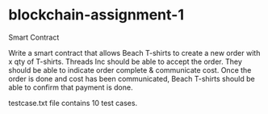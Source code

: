 # blockchain-assignment-1
Smart Contract

Write a smart contract that allows Beach T-shirts to create a new order with x qty of T-shirts. Threads Inc should be able to accept the order. They should be able to indicate order complete & communicate cost. Once the order is done and cost has been communicated, Beach T-shirts should be able to confirm that payment is done. 

testcase.txt file contains 10 test cases.
